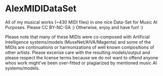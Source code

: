 # AlexMIDIDataSet
All of my musical works (~430 MIDI files) in one nice Data-Set for Music AI Purposes. Please CC BY-NC-SA :) Otherwise, enjoy and have fun! :)

Please note that many of these MIDIs were co-composed with Artificial Intelligence systems/models (MuseNet/AIVA/Magenta) and some of the MIDIs are continuations or harmonizations of well known compositions of other artists. Please excerise care with the resulting models/output and please respect the license terms because we do not want to offend anyone whos work might've been over-fitted or plagiarized by mentioned music AI systems/models.
